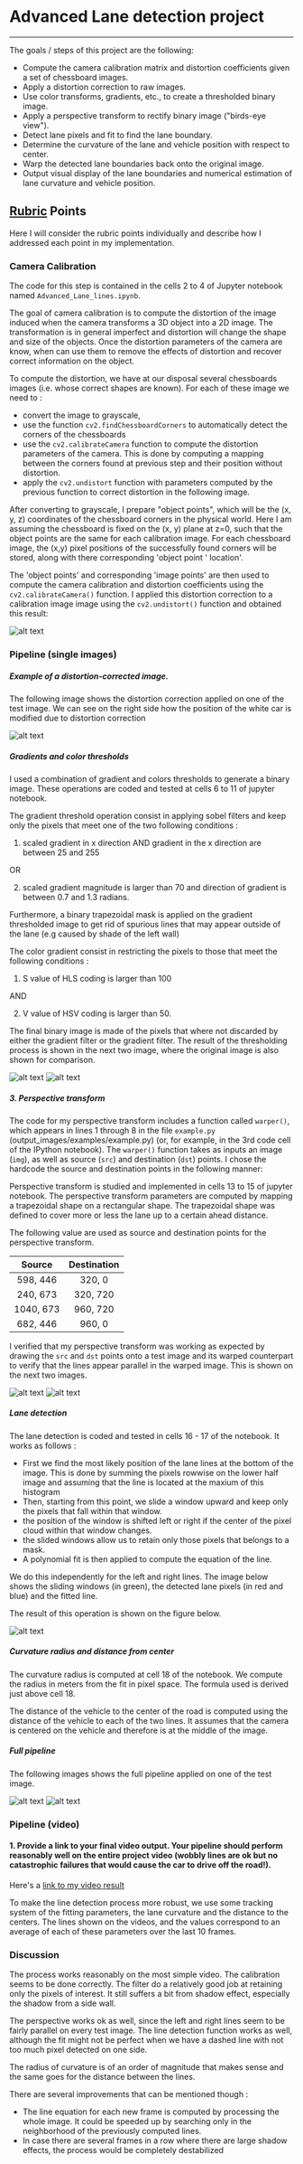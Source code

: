 # Advanced Lane detection project

---


The goals / steps of this project are the following:

* Compute the camera calibration matrix and distortion coefficients given a set of chessboard images.
* Apply a distortion correction to raw images.
* Use color transforms, gradients, etc., to create a thresholded binary image.
* Apply a perspective transform to rectify binary image ("birds-eye view").
* Detect lane pixels and fit to find the lane boundary.
* Determine the curvature of the lane and vehicle position with respect to center.
* Warp the detected lane boundaries back onto the original image.
* Output visual display of the lane boundaries and numerical estimation of lane curvature and vehicle position.

[//]: # (Image References)

[image1]: ./Figures/Undistorted1.png "Undistorted 1"
[image2]: ./Figures/Undistorted2.png "Undistorted 2"
[image3]: ./Figures/Thresholds1.png "Binary Example"
[image4]: ./Figures/Thresholds2.png "Binary Example"
[image5]: ./Figures/Perspective1.png "Perspective Transform"
[image6]: ./Figures/Perspective2.png "Perspective Transform"
[image7]: ./Figures/LineFitting.png "LineFitting"
[image8]: ./Figures/FullPipeline1.png "FullPipeline"
[image9]: ./Figures/FullPipeline2.png "FullPipeline"
[video1]: ./project_video.mp4 "Video"

## [Rubric](https://review.udacity.com/#!/rubrics/571/view) Points

Here I will consider the rubric points individually and describe how I addressed each point in my implementation.  

### Camera Calibration

The code for this step is contained in the cells 2 to 4 of Jupyter notebook  named `Advanced_Lane_lines.ipynb`.  

The goal of camera calibration is to compute the distortion of the image induced when the camera transforms a 3D object into a 2D image. The transformation is in general imperfect and distortion will change the shape and size of the objects. Once the distortion parameters of the camera are know, when can use them to remove the effects of distortion and recover correct information on the object. 

To compute the distortion, we have at our disposal several chessboards images (i.e. whose correct shapes are known). For each of these image we need to : 
* convert the image to grayscale,  
* use the function `cv2.findChessboardCorners` to automatically detect the corners of the chessboards
* use the `cv2.calibrateCamera` function to compute the distortion parameters of the camera. This is done by computing a mapping between the corners found at previous step and their position without distortion.
* apply the `cv2.undistort` function with parameters computed by the previous function to correct distortion in the following image.

After converting to grayscale, I prepare "object points", which will be the (x, y, z) coordinates of the chessboard corners in the physical world. Here I am assuming the chessboard is fixed on the (x, y) plane at z=0, such that the object points are the same for each calibration image.  For each chessboard image, the (x,y) pixel positions of the successfully found corners will be stored, along with there corresponding 'object point ' location'.   

The 'object points' and corresponding 'image points' are then used to compute the camera calibration and distortion coefficients using the `cv2.calibrateCamera()` function.  I applied this distortion correction to a calibration image image using the `cv2.undistort()` function and obtained this result: 

![alt text][image1]


### Pipeline (single images)

##### Example of a distortion-corrected image.

The following image shows the distortion correction applied on one of the test image. We can see on the right side how the position of the white car is modified due to distortion correction

![alt text][image2]

##### Gradients and color thresholds 

I used a combination of gradient and colors thresholds to generate a binary image. These operations are coded and tested at cells 6 to 11 of jupyter notebook.

The gradient threshold operation consist in applying sobel filters and keep only the pixels that meet one of the two following conditions :
1. scaled gradient in x direction AND gradient in the x direction are between 25 and 255

OR 

2. scaled gradient magnitude is larger than 70 and direction of gradient is between 0.7 and 1.3 radians.

Furthermore, a binary trapezoidal mask is applied on the gradient thresholded image to get rid of spurious lines that may appear outside of the lane (e.g caused by shade of the left wall)

The color gradient consist in restricting the pixels to those that meet the following conditions :
1. S value of HLS coding is larger than 100

AND 

2. V value of HSV coding is larger than 50.

The final binary image is made of the pixels that where not discarded by either the gradient filter or the gradient filter. The result of the thresholding process is shown in the next two image, where the original image is also shown for comparison.

![alt text][image3]
![alt text][image4]

##### 3. Perspective transform

The code for my perspective transform includes a function called `warper()`, which appears in lines 1 through 8 in the file `example.py` (output_images/examples/example.py) (or, for example, in the 3rd code cell of the IPython notebook).  The `warper()` function takes as inputs an image (`img`), as well as source (`src`) and destination (`dst`) points.  I chose the hardcode the source and destination points in the following manner:

Perspective transform is studied and implemented in cells 13 to 15 of jupyter notebook. The perspective transform parameters are computed by mapping a trapezoidal shape on a rectangular shape. The trapezoidal shape was defined to cover more or less the lane up to a certain ahead distance. 

The following value are used as source and destination points for the perspective transform. 

| Source        | Destination   | 
|:-------------:|:-------------:| 
| 598, 446      | 320, 0        | 
| 240, 673      | 320, 720      |
| 1040, 673     | 960, 720      |
| 682, 446      | 960, 0        |

I verified that my perspective transform was working as expected by drawing the `src` and `dst` points onto a test image and its warped counterpart to verify that the lines appear parallel in the warped image. This is shown on the next two images.

![alt text][image5]
![alt text][image6]

##### Lane detection
The lane detection is coded and tested in cells 16 - 17 of the notebook. It works as follows :
- First we find the most likely position of the lane lines at the bottom of the image. This is done by summing the pixels rowwise on the lower half image and assuming that the line is located at the maxium of this histogram
- Then, starting from this point, we slide a window upward and keep only the pixels that fall within that window.
- the position of the window is shifted left or right if the center of the pixel cloud within that window changes. 
- the slided windows allow us to retain only those pixels that belongs to a mask. 
- A polynomial fit is then applied to compute the equation of the line. 

We do this independently for the left and right lines. The image below shows the sliding windows (in green), the detected lane pixels (in red and blue) and the fitted line.

The result of this operation is shown on the figure below. 

![alt text][image7]

##### Curvature radius and distance from center
The curvature radius is computed at cell 18 of the notebook. We compute the radius in meters from the fit in pixel space. The formula used is derived just above cell 18.

The distance of the vehicle to the center of the road is computed using the distance of the vehicle to each of the two lines. It assumes that the camera is centered on the vehicle and therefore is at the middle of the image.


##### Full pipeline

The following images shows the full pipeline applied on one of the test image. 



![alt text][image8]
![alt text][image9]

### Pipeline (video)

#### 1. Provide a link to your final video output.  Your pipeline should perform reasonably well on the entire project video (wobbly lines are ok but no catastrophic failures that would cause the car to drive off the road!).

Here's a [link to my video result](./output_videos/project_video_lane_detection.mp4)

To make the line detection process more robust, we use some tracking system of the fitting parameters, the lane curvature and the distance to the centers. The lines shown on the videos, and the values correspond to an average of each of these parameters over the last 10 frames. 



### Discussion

The process works reasonably on the most simple video. The calibration seems to be done correctly. The filter do a relatively good job at retaining only the pixels of interest. It still suffers a bit from shadow effect, especially the shadow from a side wall. 
 
The perspective works ok as well, since the left and right lines seem to be fairly parallel on every test image. The line detection function works as well, although the fit might not be perfect when we have a dashed line with not too much pixel detected on one side.

The radius of curvature is of an order of magnitude that makes sense and the same goes for the distance between the lines. 
 
There are several improvements that can be mentioned though : 
 
 - The line equation for each new frame is computed by processing the whole image. It could be speeded up by searching only in the neighborhood of the previously computed lines.
 - In case there are several frames in a row where there are large shadow effects, the process would be completely destabilized
 